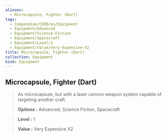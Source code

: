 ```yaml
---
aliases:
  - Microcapsule, Fighter (Dart)
tags:
  - Compendium/CSRD/en/Equipment
  - Equipment/Advanced
  - Equipment/Science-Fiction
  - Equipment/Spacecraft
  - Equipment/Level/1
  - Equipment/Value/Very-Expensive-X2
title: Microcapsule, Fighter (Dart)
collection: Equipment
kind: Equipment
---
```

## Microcapsule, Fighter (Dart)    
    
>As microcapsule, but with a laser cannon weapon system capable of targeting another craft.    
> **Options :** Advanced, Science Fiction, Spacecraft    
> **Level :** 1    
> **Value :** Very Expensive X2
